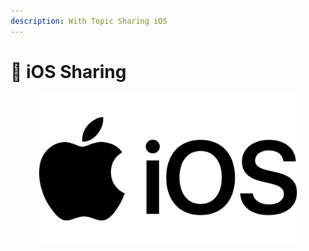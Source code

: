 ```yaml
---
description: With Topic Sharing iOS
---
```


# 📴 iOS Sharing

<figure><img src="../../.gitbook/assets/image (1).png" alt=""><figcaption></figcaption></figure>
